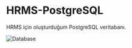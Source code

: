 # HRMS-PostgreSQL
HRMS için oluşturduğum PostgreSQL veritabanı.

![Database](https://user-images.githubusercontent.com/57464067/119240156-aed97300-bb56-11eb-9745-e69b2e98a4d2.png)
